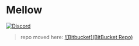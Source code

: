 # Mellow

[![Discord](https://img.shields.io/badge/Discord-Mellow-7289DA.svg?style=flat-square)](https://discord.gg/4ys8Mkv)

> repo moved here: [![Bitbucket](BitBucket Repo)](https://bitbucket.org/v0idp/mellow)